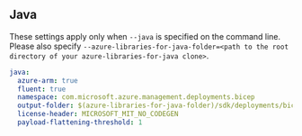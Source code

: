 ## Java

These settings apply only when `--java` is specified on the command line.
Please also specify `--azure-libraries-for-java-folder=<path to the root directory of your azure-libraries-for-java clone>`.

``` yaml $(java)
java:
  azure-arm: true
  fluent: true
  namespace: com.microsoft.azure.management.deployments.bicep
  output-folder: $(azure-libraries-for-java-folder)/sdk/deployments/bicep
  license-header: MICROSOFT_MIT_NO_CODEGEN
  payload-flattening-threshold: 1
```
